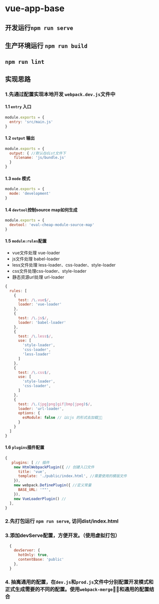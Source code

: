 # vue-app-base
## 开发运行`npm run serve`
## 生产环境运行 `npm run build`
## `npm run lint`
## 实现思路
### 1.先通过配置实现本地开发 `webpack.dev.js`文件中
#### 1.1 `entry` 入口
```JavaScript
module.exports = {
  entry: 'src/main.js'
}
```
#### 1.2 `output` 输出
```JavaScript
module.exports = {
  output: { //默认在dist文件下
    filename: 'js/bundle.js'
  }
}
```
#### 1.3 `mode` 模式
```JavaScript
module.exports = {
  mode: 'development'
}
```
#### 1.4 `devtool`控制source map如何生成
```JavaScript
module.exports = {
  devtool: 'eval-cheap-module-source-map'
}
```
#### 1.5 `module:rules`配置
- vue文件处理 vue-loader
- js文件处理 babel-loader
- less文件处理 less-loader、css-loader、style-loader
- css文件处理css-loader、style-loader
- 静态资源url处理 url-loader
```JavaScript
{
  rules: [
    {
      test: /\.vue$/,
      loader: 'vue-loader'
    },
    {
      test: /\.js$/,
      loader: 'babel-loader'
    },
    {
      test: /\.less$/,
      use: [
        'style-loader',
        'css-loader',
        'less-loader'
      ]
    },
    {
      test: /\.css$/,
      use: [
        'style-loader',
        'css-loader',
      ]
    },
    {
      test: /\.(jpg|png|gif|bmp|jpeg)$/,
      loader: 'url-loader',
      options: {
        esModule: false // 以cjs 的形式去加载
      }
    }
  ]
}
```
#### 1.6 `plugins`插件配置
```JavaScript
{
   plugins: [ // 插件
    new HtmlWebpackPlugin({ // 创建入口文件
      title: 'vue',
      template: './public/index.html', //需要使用的模版文件
    }),
    new webpack.DefinePlugin({ //定义常量
      BASE_URL: '""',
    }),
    new VueLoaderPlugin() //
  ],
}
```
### 2.先打包运行 `npm run serve`, 访问dist/index.html
### 3.添加devServe配置，方便开发。（使用虚拟打包）
```JavaScript
  {
    devServer: {
      hotOnly: true,
      contentBase: 'public'
    },
  }
```
### 4. 抽离通用的配置，在`dev.js`和`prod.js`文件中分别配置开发模式和正式生成需要的不同的配置。使用`webpack-merge`和通用的配置结合